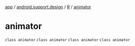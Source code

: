 [app](../../../index.md) / [android.support.design](../../index.md) / [R](../index.md) / [animator](.)

# animator

`class animator`
`class animator`
`class animator`
`class animator`